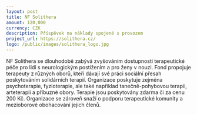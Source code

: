 ```yaml
---
layout: post
title: NF Solithera
amount: 120,000
currency: CZK
description: Příspěvek na náklady spojené s provozem 
project_url: https://solithera.cz/
logo: /public/images/solithera_logo.jpg
---
```


NF Solithera se dlouhodobě zabývá zvyšováním dostupnosti terapeutické péče pro lidi s neurologickým postižením a pro ženy v nouzi. Fond propojuje terapeuty z různých oborů, kteří dávají své práci sociální přesah poskytováním solidárních terapií.
Organizace poskytuje zejména psychoterapie, fyzioterapie, ale také například tanečně-pohybovou terapii, arteterapii a příbuzné obory. Terapie jsou poskytovány zdarma či za cenu 200 Kč. Organizace se zároveň snaží o podporu terapeutické
komunity a mezioborové obohacování jejich členů. 

